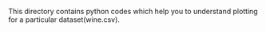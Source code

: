 This directory contains python codes which help you to understand plotting for a particular dataset(wine.csv). 

